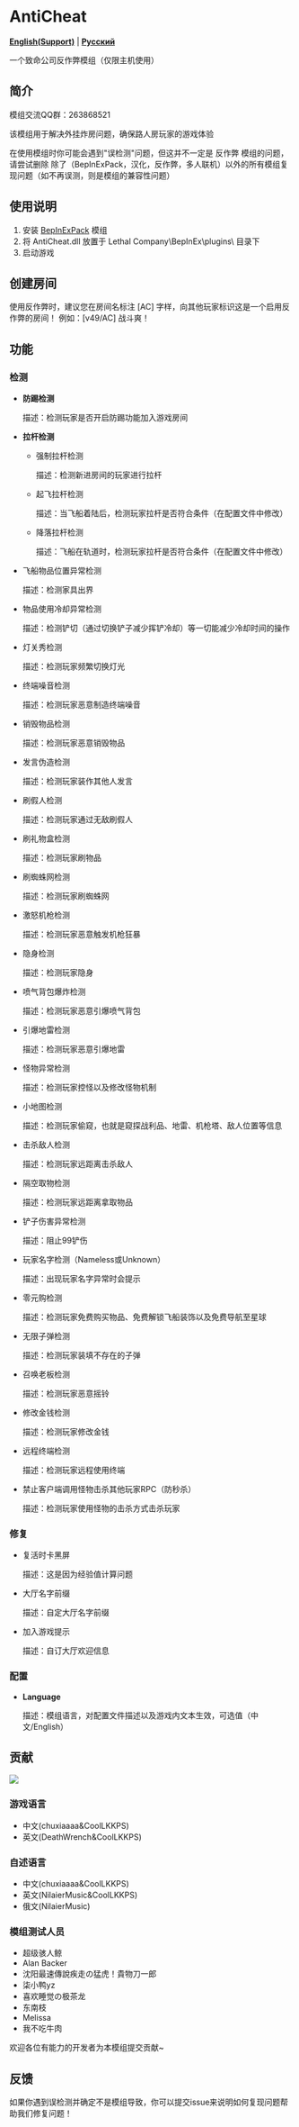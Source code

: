 # AntiCheat

[**English(Support)**](./docs/README-en.md) | [**Русский**](./docs/README-ru.md)

一个致命公司反作弊模组（仅限主机使用）

## 简介

模组交流QQ群：263868521

该模组用于解决外挂炸房问题，确保路人房玩家的游戏体验

在使用模组时你可能会遇到"误检测"问题，但这并不一定是 反作弊 模组的问题，请尝试删除 除了（BepInExPack，汉化，反作弊，多人联机）以外的所有模组复现问题（如不再误测，则是模组的兼容性问题）

## 使用说明

1. 安装 [BepInExPack](https://thunderstore.io/c/lethal-company/p/BepInEx/BepInExPack) 模组
2. 将 AntiCheat.dll 放置于 Lethal Company\BepInEx\plugins\ 目录下
3. 启动游戏

## 创建房间

使用反作弊时，建议您在房间名标注 [AC] 字样，向其他玩家标识这是一个启用反作弊的房间！
例如：[v49/AC] 战斗爽！

## 功能

### 检测

* **防踢检测**

    描述：检测玩家是否开启防踢功能加入游戏房间

* **拉杆检测**

  * 强制拉杆检测

    描述：检测新进房间的玩家进行拉杆

  * 起飞拉杆检测

    描述：当飞船着陆后，检测玩家拉杆是否符合条件（在配置文件中修改）

  * 降落拉杆检测

    描述：飞船在轨道时，检测玩家拉杆是否符合条件（在配置文件中修改）

* 飞船物品位置异常检测

    描述：检测家具出界

* 物品使用冷却异常检测

    描述：检测铲切（通过切换铲子减少挥铲冷却）等一切能减少冷却时间的操作

* 灯关秀检测

    描述：检测玩家频繁切换灯光

* 终端噪音检测

    描述：检测玩家恶意制造终端噪音

* 销毁物品检测

    描述：检测玩家恶意销毁物品

* 发言伪造检测

    描述：检测玩家装作其他人发言

* 刷假人检测

    描述：检测玩家通过无敌刷假人

* 刷礼物盒检测

    描述：检测玩家刷物品

* 刷蜘蛛网检测

    描述：检测玩家刷蜘蛛网

* 激怒机枪检测

    描述：检测玩家恶意触发机枪狂暴

* 隐身检测

    描述：检测玩家隐身

* 喷气背包爆炸检测

    描述：检测玩家恶意引爆喷气背包

* 引爆地雷检测

    描述：检测玩家恶意引爆地雷

* 怪物异常检测

    描述：检测玩家控怪以及修改怪物机制

* 小地图检测

    描述：检测玩家偷窥，也就是窥探战利品、地雷、机枪塔、敌人位置等信息

* 击杀敌人检测

    描述：检测玩家远距离击杀敌人

* 隔空取物检测

    描述：检测玩家远距离拿取物品

* 铲子伤害异常检测

    描述：阻止99铲伤

* 玩家名字检测（Nameless或Unknown）

    描述：出现玩家名字异常时会提示

* 零元购检测

    描述：检测玩家免费购买物品、免费解锁飞船装饰以及免费导航至星球

* 无限子弹检测

    描述：检测玩家装填不存在的子弹

* 召唤老板检测

    描述：检测玩家恶意摇铃

* 修改金钱检测

    描述：检测玩家修改金钱

* 远程终端检测

    描述：检测玩家远程使用终端

* 禁止客户端调用怪物击杀其他玩家RPC（防秒杀）

    描述：检测玩家使用怪物的击杀方式击杀玩家


### 修复

* 复活时卡黑屏

    描述：这是因为经验值计算问题

* 大厅名字前缀

    描述：自定大厅名字前缀

* 加入游戏提示

    描述：自订大厅欢迎信息


### 配置

* **Language**

  描述：模组语言，对配置文件描述以及游戏内文本生效，可选值（中文/English）

## 贡献

<a href="https://github.com/chuxiaaaa/AntiCheat/graphs/contributors">
  <img src="https://contrib.rocks/image?repo=chuxiaaaa/AntiCheat" />
</a>

### 游戏语言

* 中文(chuxiaaaa&CoolLKKPS)
* 英文(DeathWrench&CoolLKKPS)

### 自述语言

* 中文(chuxiaaaa&CoolLKKPS)
* 英文(NilaierMusic&CoolLKKPS)
* 俄文(NilaierMusic)

### 模组测试人员

* 超级骇人鲸 
* Alan Backer
* 沈阳最速傳說疾走の猛虎！貴物刀一郎
* 柒小鸭yz
* 喜欢睡觉の极茶龙 
* 东南枝
* Melissa
* 我不吃牛肉

欢迎各位有能力的开发者为本模组提交贡献~

## 反馈

如果你遇到误检测并确定不是模组导致，你可以提交issue来说明如何复现问题帮助我们修复问题！
